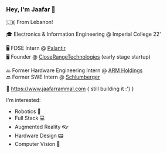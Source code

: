 ### Hey, I'm Jaafar 👋

🇱🇧 From Lebanon!

🎓 Electronics & Information Engineering @ Imperial College 22'

🖥️ FDSE Intern @ [Palantir](https://www.palantir.com)<br>
🖥️ Founder @ [CloseRangeTechnologies](https://closerangetechnologies.co.uk) (early stage startup)

🔙 Former Hardware Engineering Intern @ [ARM Holdings](https://arm.com)<br>
🔙 Former SWE Intern @ [Schlumberger](https://www.slb.com)

🔗 https://www.jaafarrammal.com { still building it :') }

I'm interested:
- Robotics 🤖
- Full Stack 💻
- Augmented Reality 👓
- Hardware Design 📟
- Computer Vision 🎨

